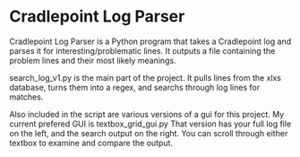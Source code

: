 # Cradlepoint Log Parser

Cradlepoint Log Parser is a Python program that takes a Cradlepoint log and parses it for interesting/problematic lines.  It outputs a file containing the problem lines and their most likely meanings. 

search_log_v1.py is the main part of the project.  It pulls lines from the xlxs database, turns them into a regex, and searchs through log lines for matches. 

Also included in the script are various versions of a gui for this project.  My current prefered GUI is textbox_grid_gui.py
That version has your full log file on the left, and the search output on the right.  You can scroll through either textbox to examine and compare the output.  
